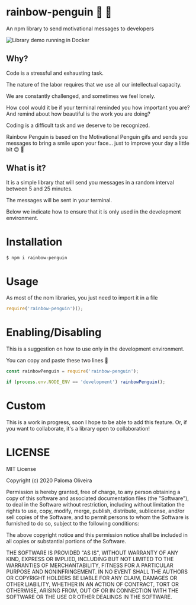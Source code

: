 # rainbow-penguin 🌈 🐧

An npm library to send motivational messages to developers

![Library demo running in Docker](https://user-images.githubusercontent.com/7980624/93638988-924dcf80-f9f8-11ea-91b2-f1b9c7438fca.gif)

## Why?

Code is a stressful and exhausting task.

The nature of the labor requires that we use all our intellectual capacity.

We are constantly challenged, and sometimes we feel lonely.

How cool would it be if your terminal reminded you how important you are? And remind about how beautiful is the work you are doing?

Coding is a difficult task and we deserve to be recognized.

Rainbow Penguin is based on the Motivational Penguin gifs and sends you messages to bring a smile upon your face... just to improve your day a little bit 🙃 🌈

## What is it?

It is a simple library that will send you messages in a random interval between 5 and 25 minutes.

The messages will be sent in your terminal.

Below we indicate how to ensure that it is only used in the development environment.

# Installation

```sh
$ npm i rainbow-penguin
```

# Usage

As most of the nom libraries, you just need to import it in a file

```js
require('rainbow-penguin')();
```

# Enabling/Disabling

This is a suggestion on how to use only in the development environment.

You can copy and paste these two lines 🥰

```js
const rainbowPenguin = require('rainbow-penguin');

if (process.env.NODE_ENV == 'development') rainbowPenguin();
```

# Custom

This is a work in progress, soon I hope to be able to add this feature. Or, if you want to collaborate, it's a library open to collaboration!

# LICENSE

MIT License

Copyright (c) 2020 Paloma Oliveira

Permission is hereby granted, free of charge, to any person obtaining a copy
of this software and associated documentation files (the "Software"), to deal
in the Software without restriction, including without limitation the rights
to use, copy, modify, merge, publish, distribute, sublicense, and/or sell
copies of the Software, and to permit persons to whom the Software is
furnished to do so, subject to the following conditions:

The above copyright notice and this permission notice shall be included in all
copies or substantial portions of the Software.

THE SOFTWARE IS PROVIDED "AS IS", WITHOUT WARRANTY OF ANY KIND, EXPRESS OR
IMPLIED, INCLUDING BUT NOT LIMITED TO THE WARRANTIES OF MERCHANTABILITY,
FITNESS FOR A PARTICULAR PURPOSE AND NONINFRINGEMENT. IN NO EVENT SHALL THE
AUTHORS OR COPYRIGHT HOLDERS BE LIABLE FOR ANY CLAIM, DAMAGES OR OTHER
LIABILITY, WHETHER IN AN ACTION OF CONTRACT, TORT OR OTHERWISE, ARISING FROM,
OUT OF OR IN CONNECTION WITH THE SOFTWARE OR THE USE OR OTHER DEALINGS IN THE
SOFTWARE.
